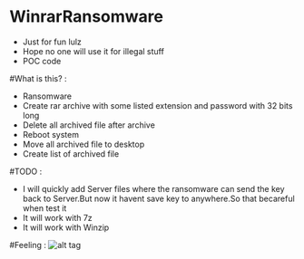 # WinrarRansomware

- Just for fun lulz
- Hope no one will use it for illegal stuff
- POC code

#What is this? :
- Ransomware
- Create rar archive with some listed extension and password with 32 bits long
- Delete all archived file after archive
- Reboot system
- Move all archived file to desktop
- Create list of archived file

#TODO : 
- I will quickly add Server files where the ransomware can send the key back to Server.But now it havent save key to anywhere.So that becareful when test it
- It will work with 7z
- It will work with Winzip

#Feeling : 
![alt tag](https://github.com/kuqadk3/WinrarRansomware/blob/master/tumblr_n9dup0R9U11sihqc9o5_250.gif)
